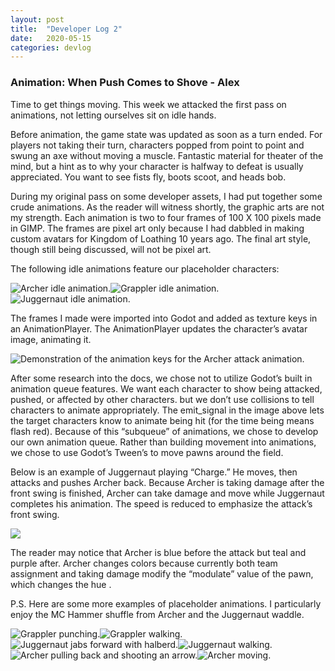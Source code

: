 ```yaml
---
layout: post
title:  "Developer Log 2"
date:   2020-05-15
categories: devlog
---
```


### Animation: When Push Comes to Shove - Alex

Time to get things moving. This week we attacked the first pass on animations, not letting ourselves sit on idle hands.

Before animation, the game state was updated as soon as a turn ended. For players not taking their turn, characters popped from point to point and swung an axe without moving a muscle. Fantastic material for theater of the mind, but a hint as to why your character is halfway to defeat is usually appreciated. You want to see fists fly, boots scoot, and heads bob.

During my original pass on some developer assets, I had put together some crude animations. As the reader will witness shortly, the graphic arts are not my strength. Each animation is two to four frames of 100 X 100 pixels made in GIMP. The frames are pixel art only because I had dabbled in making custom avatars for Kingdom of Loathing 10 years ago. The final art style, though still being discussed, will not be pixel art.

The following idle animations feature our placeholder characters:

![Archer idle animation.](https://cdn.discordapp.com/attachments/575192288951533571/708945614674853909/archer.gif)![Grappler idle animation.](https://cdn.discordapp.com/attachments/575192288951533571/708945691262844988/grapp.gif)![Juggernaut idle animation.](https://cdn.discordapp.com/attachments/575192288951533571/708945751417421844/jugg.gif)

<!--end_excerpt-->

The frames I made were imported into Godot and added as texture keys in an AnimationPlayer. The AnimationPlayer updates the character’s avatar image, animating it.

![Demonstration of the animation keys for the Archer attack animation.](https://cdn.discordapp.com/attachments/575192288951533571/708946437714608138/animating.gif)

After some research into the docs, we chose not to utilize Godot’s built in animation queue features. We want each character to show being attacked, pushed, or affected by other characters. but we don’t use collisions to tell characters to animate appropriately. The emit_signal in the image above lets the target characters know to animate being hit (for the time being means flash red).  Because of this “subqueue” of animations, we chose to develop our own animation queue.  Rather than building movement into animations, we chose to use Godot’s Tween’s to move pawns around the field.

Below is an example of Juggernaut playing “Charge.” He moves, then attacks and pushes Archer back. Because Archer is taking damage after the front swing is finished, Archer can take damage and move while Juggernaut completes his animation. The speed is reduced to emphasize the attack’s front swing.

![](https://cdn.discordapp.com/attachments/575192288951533571/708946835510919228/action.gif)

The reader may notice that Archer is blue before the attack but teal and purple after. Archer changes colors because currently both team assignment and taking damage modify the “modulate” value of the pawn, which changes the hue .

P.S. Here are some more examples of placeholder animations. I particularly enjoy the MC Hammer shuffle from Archer and the Juggernaut waddle.

![Grappler punching.](https://cdn.discordapp.com/attachments/575192288951533571/708948344961105950/pun.gif)![Grappler walking.](https://cdn.discordapp.com/attachments/575192288951533571/708948348236988506/pun2.gif)![Juggernaut jabs forward with halberd.](https://cdn.discordapp.com/attachments/575192288951533571/708948350531272774/pun3.gif)![Juggernaut walking.](https://cdn.discordapp.com/attachments/575192288951533571/708948352641007656/pun4.gif)![Archer pulling back and shooting an arrow.](https://cdn.discordapp.com/attachments/575192288951533571/708948354905800784/pun5.gif)![Archer moving.](https://cdn.discordapp.com/attachments/575192288951533571/708948357523046451/pun6.gif)
